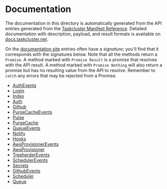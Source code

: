 # Documentation

The documentation in this directory is automatically generated from the API entries
generated from the [Taskcluster Manifest Reference](http://references.taskcluster.net/manifest.json).
Detailed documentation with description, payload, and result formats is available on
[docs.taskcluster.net](http://docs.taskcluster.net).

On the [documentation site](http://docs.taskcluster.net) entries often have a
_signature_; you'll find that it corresponds with the signatures below. Note that all
the methods return a `Promise`. A method marked with `Promise Result` is a promise that
resolves with the API result. A method marked with `Promise Nothing` will also return a
promise but has no resulting value from the API to resolve. Remember to `catch` any errors
that may be rejected from a Promise.

- [AuthEvents](authevents.md)
- [Login](login.md)
- [Index](index.md)
- [Auth](auth.md)
- [Github](github.md)
- [PurgeCacheEvents](purgecacheevents.md)
- [Pulse](pulse.md)
- [PurgeCache](purgecache.md)
- [QueueEvents](queueevents.md)
- [Notify](notify.md)
- [Hooks](hooks.md)
- [AwsProvisionerEvents](awsprovisionerevents.md)
- [AwsProvisioner](awsprovisioner.md)
- [TreeherderEvents](treeherderevents.md)
- [SchedulerEvents](schedulerevents.md)
- [Secrets](secrets.md)
- [GithubEvents](githubevents.md)
- [Scheduler](scheduler.md)
- [Queue](queue.md)

